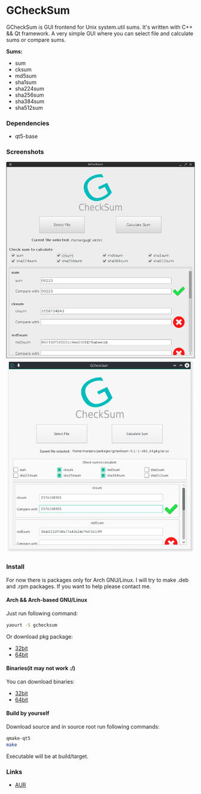 # GCheckSum

GCheckSum is GUI frontend for Unix system.util sums. It's written with C++ && Qt framework.
A very simple GUI where you can select file and calculate sums or compare sums.

**Sums:**
* sum
* cksum
* md5sum
* sha1sum
* sha224sum
* sha256sum
* sha384sum
* sha512sum

### Dependencies
* qt5-base

### Screenshots
![alt tag](screenshots/1.png)
![alt tag](screenshots/2.png)

### Install
For now there is packages only for Arch GNU/Linux. I will try to make .deb and .rpm packages. If you want to help please contact me.

#### Arch && Arch-based GNU/Linux
Just run following command:
```bash
yaourt -S gchecksum
```

Or download pkg package:
* [32bit](https://github.com/gagiD/GCheckSum/blob/master/pkg/gchecksum-0.1-1-i686.pkg.tar.xz?raw=true)
* [64bit](https://github.com/gagiD/GCheckSum/blob/master/pkg/gchecksum-0.1-1-x86_64.pkg.tar.xz?raw=true)

#### Binaries(it may not work :/)
You can download binaries: 
* [32bit](https://github.com/gagiD/GCheckSum/blob/master/bin/32/gchecksum?raw=true)
* [64bit](https://github.com/gagiD/GCheckSum/blob/master/bin/64/gchecksum?raw=true)

#### Build by yourself
Download source and in source root run following commands:
```bash
qmake-qt5
make
```
Executable will be at build/target.

### Links
* [AUR](https://aur.archlinux.org/packages/gchecksum/)
